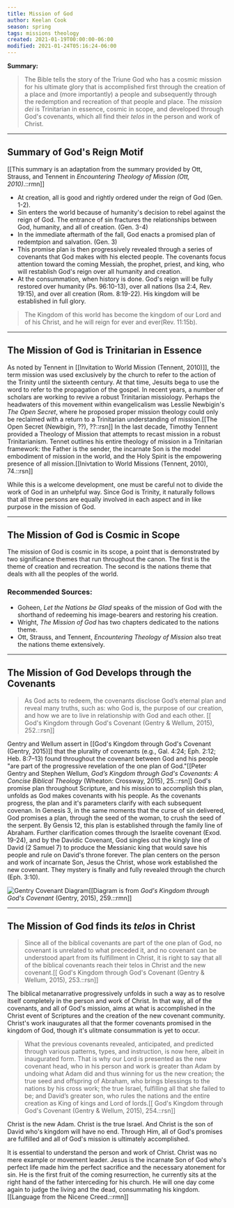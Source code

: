 ```yaml
---
title: Mission of God
author: Keelan Cook
season: spring
tags: missions theology
created: 2021-01-19T00:00:00-06:00
modified: 2021-01-24T05:16:24-06:00
---
```


**Summary:**
>The Bible tells the story of the Triune God who has a cosmic mission for his ultimate glory that is accomplished first through the creation of a place and (more importantly) a people and subsequently through the redemption and recreation of that people and place. The *mission dei* is Trinitarian in essence, cosmic in scope, and developed through God's covenants, which all find their *telos* in the person and work of Christ.

---

## Summary of God's Reign Motif
[[This summary is an adaptation from the summary provided by Ott, Strauss, and Tennent in *Encountering Theology of Mission (Ott, 2010)*.::rmn]]
* At creation, all is good and rightly ordered under the reign of God (Gen. 1-2).
* Sin enters the world because of humanity's decision to rebel against the reign of God. The entrance of sin fractures the relationships between God, humanity, and all of creation. (Gen. 3-4)
* In the immediate aftermath of the fall, God enacts a promised plan of redemtpion and salvation. (Gen. 3)
* This promise plan is then progressively revealed through a series of covenants that God makes with his elected people. The covenants focus attention toward the coming Messiah, the prophet, priest, and king, who will restablish God's reign over all humanity and creation.
* At the consummation, when history is done. God's reign will be fully restored over humanity (Ps. 96:10-13), over all nations (Isa 2:4, Rev. 19:15), and over all creation (Rom. 8:19-22). His kingdom will be established in full glory.
>The Kingdom of this world has become the kingdom of our Lord and of his Christ, and he will reign for ever and ever(Rev. 11:15b).

---

## The Mission of God is Trinitarian in Essence
As noted by Tennent in [[Invitation to World Mission (Tennent, 2010)]], the term mission was used exclusively by the church to refer to the action of the Trinity until the sixteenth century. At that time, Jesuits bega to use the word to refer to the propagation of the gospel. In recent years, a number of scholars are working to revive a robust Trinitarian missiology. Perhaps the headwaters of this movement within evangelicalism was Lesslie Newbigin's *The Open Secret*, where he proposed proper mission theology could only be reclaimed with a return to a Trinitarian understanding of mission.[[The Open Secret (Newbigin, ??), ??::rsn]] In the last decade, Timothy Tennent provided a Theology of Mission that attempts to recast mission in a robust Trinitarianism. Tennet outlines his entire theology of mission in a Trinitarian framework: the Father is the sender, the incarnate Son is the model embodiment of mission in the world, and the Holy Spirit is the empowering presence of all mission.[[Inivtation to World Missions (Tennent, 2010), 74.::rsn]]

While this is a welcome development, one must be careful not to divide the work of God in an unhelpful way. Since God is Trinity, it naturally follows that all three persons are equally involved in each aspect and in like purpose in the mission of God. 


---

## The Mission of God is Cosmic in Scope
The mission of God is cosmic in its scope, a point that is demonstrated by two significance themes that run throughout the canon. The first is the theme of creation and recreation. The second is the nations theme that deals with all the peoples of the world.

### Recommended Sources:
* Goheen, *Let the Nations be Glad* speaks of the mission of God with the shorthand of redeeming his image-bearers and restoring his creation.
* Wright, *The Mission of God* has two chapters dedicated to the nations theme.
* Ott, Strauss, and Tennent, *Encountering Theology of Mission* also treat the nations theme extensively.

---

## The Mission of God Develops through the Covenants
>As God acts to redeem, the covenants disclose God’s eternal plan and reveal many truths, such as: who God is, the purpose of our creation, and how we are to live in relationship with God and each other. [[ God's Kingdom through God's Covenant (Gentry & Wellum, 2015), 252.::rsn]]

Gentry and Wellum assert in [[God's Kingdom through God's Covenant (Gentry, 2015)]] that the plurality of covenants (e.g., Gal. 4:24; Eph. 2:12; Heb. 8:7–13) found throughout the covenant between God and his people "are part of the progressive revelation of the one plan of God."[[Peter Gentry and Stephen Wellum, *God’s Kingdom through God's Covenants: A Concise Biblical Theology* (Wheaton: Crossway, 2015), 25.::rsn]] God's promise plan throughout Scripture, and his mission to accomplish this plan, unfolds as God makes covenants with his people. As the covenants progress, the plan and it's parameters clarify with each subsequent covenan. In Genesis 3, in the same moments that the curse of sin delivered, God promises a plan, through the seed of the woman, to crush the seed of the serpent. By Gensis 12, this plan is established through the family line of Abraham. Further clarification comes through the Israelite covenant (Exod. 19-24), and by the Davidic Covenant, God singles out the kingly line of David (2 Samuel 7) to produce the Messianic king that would save his people and rule on David's throne forever. The plan centers on the person and work of incarnate Son, Jesus the Christ, whose work established the new covenant. They mystery is finally and fully revealed through the church (Eph. 3:10).

![Gentry Covenant Diagram](https://i.imgur.com/xHybBbJ.png)[[Diagram is from *God's Kingdom through God's Covenant* (Gentry, 2015), 259.::rmn]]

---

## The Mission of God finds its *telos* in Christ
>Since all of the biblical covenants are part of the one plan of God, no covenant is unrelated to what preceded it, and no covenant can be understood apart from its fulfillment in Christ, it is right to say that all of the biblical covenants reach their telos in Christ and the new covenant.[[ God's Kingdom through God's Covenant (Gentry & Wellum, 2015), 253.::rsn]]

The biblical metanarrative progressively unfolds in such a way as to resolve itself completely in the person and work of Christ. In that way, all of the covenants, and all of God's mission, aims at what is accomplished in the Christ event of Scriptures and the creation of the new covenant community. Christ's work inaugurates all that the former covenants promised in the kingdom of God, though it's ulitmate consummation is yet to occur. 

>What the previous covenants revealed, anticipated, and predicted through various patterns, types, and instruction, is now here, albeit in inaugurated form. That is why our Lord is presented as the new covenant head, who in his person and work is greater than Adam by undoing what Adam did and thus winning for us the new creation; the true seed and offspring of Abraham, who brings blessings to the nations by his cross work; the true Israel, fulfilling all that she failed to be; and David’s greater son, who rules the nations and the entire creation as King of kings and Lord of lords.[[ God's Kingdom through God's Covenant (Gentry & Wellum, 2015), 254.::rsn]]

Christ is the new Adam. Christ is the true Israel. And Christ is the son of David who's kingdom will have no end. Through Him, all of God's promises are fulfilled and all of God's mission is ultimately accomplished.

It is essential to understand the person and work of Christ. Christ was no mere example or movement leader. Jesus is the incarnate Son of God who's perfect life made him the perfect sacrifice and the necessary atonement for sin. He is the first fruit of the coming resurrection, he currently sits at the right hand of the father interceding for his church. He will one day come again to judge the living and the dead, consummating his kingdom.[[Language from the Nicene Creed.::rmn]]